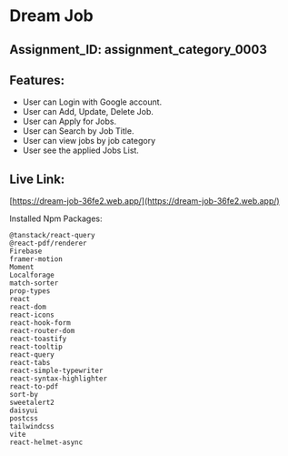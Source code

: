 # Dream Job

## Assignment_ID: assignment_category_0003

## Features: 
* User can Login with Google account.
* User can Add, Update, Delete Job.
* User can Apply for Jobs.
* User can Search by Job Title.
* User can view jobs by job category
* User see the applied Jobs List.

## Live Link:
 
 [https://dream-job-36fe2.web.app/](https://dream-job-36fe2.web.app/) 


Installed Npm Packages:
```
@tanstack/react-query
@react-pdf/renderer
Firebase
framer-motion
Moment
Localforage
match-sorter
prop-types
react
react-dom
react-icons
react-hook-form
react-router-dom
react-toastify
react-tooltip
react-query
react-tabs
react-simple-typewriter
react-syntax-highlighter
react-to-pdf
sort-by
sweetalert2
daisyui
postcss
tailwindcss
vite
react-helmet-async
```

